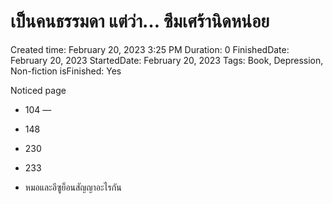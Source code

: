 # เป็นคนธรรมดา แต่ว่า… ซึมเศร้านิดหน่อย

Created time: February 20, 2023 3:25 PM
Duration: 0
FinishedDate: February 20, 2023
StartedDate: February 20, 2023
Tags: Book, Depression, Non-fiction
isFinished: Yes

Noticed page

- 104 —
- 148
- 230
- 233

- หมอและอีซูย็อนสัญญาอะไรกัน